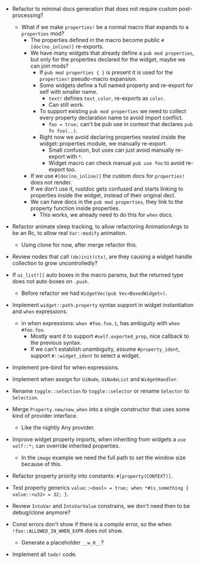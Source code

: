 * Refactor to minimal docs generation that does not require custom post-processing?
    - What if we make `properties!` be a normal macro that expands to a `properties` mod?
        - The properties defined in the macro become public `#[doc(no_inline)]` re-exports.
        - We have many widgets that already define a `pub mod properties`, but only for the
            properties declared for the widget, maybe we can join mods?
            - If `pub mod properties { }` is present it is used for the `properties!` pseudo-macro expansion.
            - Some widgets define a full named property and re-export for self with smaller name.
                - `text!` defines `text_color`, re-exports as `color`.
                - Can still work.
            - To support existing `pub mod properties` we need to collect every property declaration name to avoid import conflict.
                - `foo = true;` can't be pub use in context that declares `pub fn foo(..)`.
            - Right now we avoid declaring properties nested inside the widget::properties module, we manually re-export.
                - Small confusion, but uses can just avoid manually re-export with `*`.
                - Widget macro can check manual `pub use foo` to avoid re-export too.
        - If we use `#[doc(no_inline)]` the custom docs for `properties!` does not render.
        - If we don't use it, rustdoc gets confused and starts linking to properties inside the widget, instead of their original decl.
        - We can have docs in the `pub mod properties`, they link to the property function inside properties.
            - This works, we already need to do this for `when` docs.

* Refactor animate sleep tracking, to allow refactoring AnimationArgs to be an Rc, to allow real `Var::modify` animation.
    - Using clone for now, after merge refactor this.

* Review nodes that call `(de)init(ctx)`, are they causing a widget handle collection to grow uncontrolledly?

* If `ui_list![]` auto boxes in the macro params, but the returned type does not auto-boxes on `.push`.
    - Before refactor we had `WidgetVec(pub Vec<BoxedWidget>)`.

* Implement `widget::path.property` syntax support in widget instantiation and `when` expressions.
    - in when expressions: `when #foo.foo.1`, has ambiguity with `when #foo.foo`.
        - Mostly want it to support `#self.exported_prop`, nice callback to the previous syntax.
        - If we can't establish unambiguity, assume `#property_ident`, support `#::widget_ident` to select a widget.

* Implement pre-bind for when expressions.
* Implement when assign for `UiNode`, `UiNodeList` and `WidgetHandler`.
* Rename `toggle::selection` to `toggle::selector` or rename `Selector` to `Selection`.
* Merge `Property.new/new_when` into a single constructor that uses some kind of provider interface.
    - Like the nightly Any provider.
* Improve widget property imports, when inheriting from widgets a `use self::*;` can override inherited properties.
    - In the `image` example we need the full path to set the window size because of this.
* Refactor property priority into constants: `#[property(CONTEXT)]`.
* Test property generics `value::<bool> = true; when *#is_something { value::<u32> = 32; }`.
* Review `IntoVar` and `IntoVarValue` constrains, we don't need then to be debug/clone anymore?
* Const errors don't show if  there is a compile error, so the when `!foo::ALLOWED_IN_WHEN_EXPR` does not show.
    - Generate a placeholder `__w_0__`?

* Implement all `todo!` code.